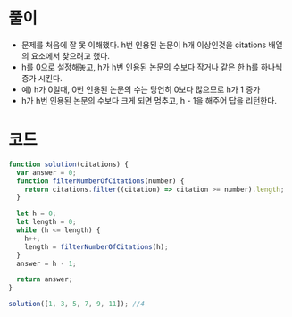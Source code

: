 # 풀이

- 문제를 처음에 잘 못 이해했다. h번 인용된 논문이 h개 이상인것을 citations 배열의 요소에서 찾으려고 했다.
- h를 0으로 설정해놓고, h가 h번 인용된 논문의 수보다 작거나 같은 한 h를 하나씩 증가 시킨다.
- 예) h가 0일때, 0번 인용된 논문의 수는 당연히 0보다 많으므로 h가 1 증가
- h가 h번 인용된 논문의 수보다 크게 되면 멈추고, h - 1을 해주어 답을 리턴한다.

# 코드

```js
function solution(citations) {
  var answer = 0;
  function filterNumberOfCitations(number) {
    return citations.filter((citation) => citation >= number).length;
  }

  let h = 0;
  let length = 0;
  while (h <= length) {
    h++;
    length = filterNumberOfCitations(h);
  }
  answer = h - 1;

  return answer;
}

solution([1, 3, 5, 7, 9, 11]); //4
```
